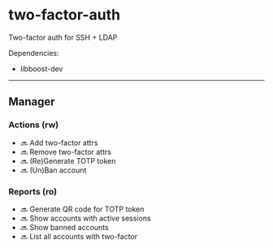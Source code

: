 # two-factor-auth
Two-factor auth for SSH + LDAP

Dependencies:
- libboost-dev

---

## Manager
### Actions (rw)
- :soon: Add two-factor attrs
- :soon: Remove two-factor attrs
- :soon: (Re)Generate TOTP token
- :soon: (Un)Ban account

### Reports (ro)
- :soon: Generate QR code for TOTP token
- :soon: Show accounts with active sessions
- :soon: Show banned accounts
- :soon: List all accounts with two-factor
